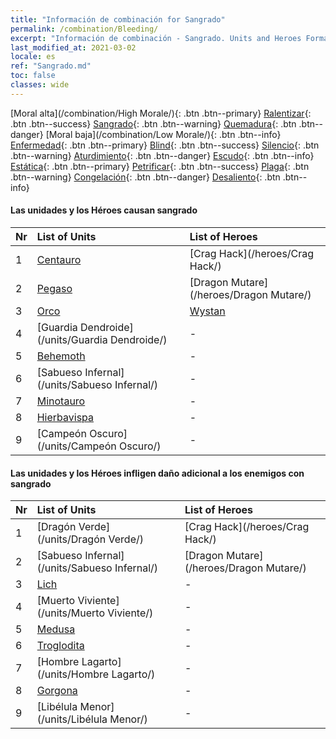 ```yaml
---
title: "Información de combinación for Sangrado"
permalink: /combination/Bleeding/
excerpt: "Información de combinación - Sangrado. Units and Heroes Formation."
last_modified_at: 2021-03-02
locale: es
ref: "Sangrado.md"
toc: false
classes: wide
---
```


  [Moral alta](/combination/High Morale/){: .btn .btn--primary} [Ralentizar](/combination/Slow/){: .btn .btn--success} [Sangrado](/combination/Bleeding/){: .btn .btn--warning} [Quemadura](/combination/Burning/){: .btn .btn--danger} [Moral baja](/combination/Low Morale/){: .btn .btn--info} [Enfermedad](/combination/Disease/){: .btn .btn--primary} [Blind](/combination/Blind/){: .btn .btn--success} [Silencio](/combination/Silence/){: .btn .btn--warning} [Aturdimiento](/combination/Stun/){: .btn .btn--danger} [Escudo](/combination/Shield/){: .btn .btn--info} [Estática](/combination/Static/){: .btn .btn--primary} [Petrificar](/combination/Petrify/){: .btn .btn--success} [Plaga](/combination/Plague/){: .btn .btn--warning} [Congelación](/combination/Freeze/){: .btn .btn--danger} [Desaliento](/combination/Deterrence/){: .btn .btn--info} 


#### Las unidades y los Héroes causan sangrado

  | Nr |  List of Units  | List of Heroes | 
  |:---|:----------------|:---------------| 
  | 1 | [Centauro](/units/Centauro/) | [Crag Hack](/heroes/Crag Hack/) |
  | 2 | [Pegaso](/units/Pegaso/) | [Dragon Mutare](/heroes/Dragon Mutare/) |
  | 3 | [Orco](/units/Orco/) | [Wystan](/heroes/Wystan/) |
  | 4 | [Guardia Dendroide](/units/Guardia Dendroide/) | - |
  | 5 | [Behemoth](/units/Behemoth/) | - |
  | 6 | [Sabueso Infernal](/units/Sabueso Infernal/) | - |
  | 7 | [Minotauro](/units/Minotauro/) | - |
  | 8 | [Hierbavispa](/units/Hierbavispa/) | - |
  | 9 | [Campeón Oscuro](/units/Campeón Oscuro/) | - |


#### Las unidades y los Héroes infligen daño adicional a los enemigos con sangrado

  | Nr |  List of Units  | List of Heroes | 
  |:---|:----------------|:---------------| 
  | 1 | [Dragón Verde](/units/Dragón Verde/) | [Crag Hack](/heroes/Crag Hack/) |
  | 2 | [Sabueso Infernal](/units/Sabueso Infernal/) | [Dragon Mutare](/heroes/Dragon Mutare/) |
  | 3 | [Lich](/units/Lich/) | - |
  | 4 | [Muerto Viviente](/units/Muerto Viviente/) | - |
  | 5 | [Medusa](/units/Medusa/) | - |
  | 6 | [Troglodita](/units/Troglodita/) | - |
  | 7 | [Hombre Lagarto](/units/Hombre Lagarto/) | - |
  | 8 | [Gorgona](/units/Gorgona/) | - |
  | 9 | [Libélula Menor](/units/Libélula Menor/) | - |
